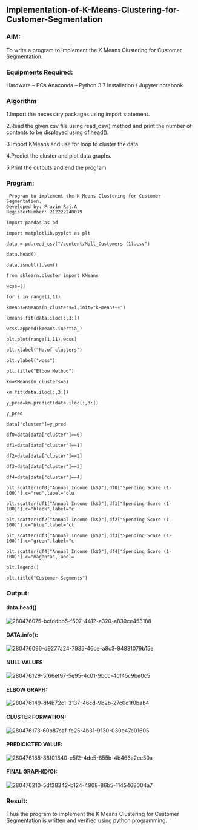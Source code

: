 ## Implementation-of-K-Means-Clustering-for-Customer-Segmentation
### AIM:
To write a program to implement the K Means Clustering for Customer Segmentation.

### Equipments Required:
Hardware – PCs
Anaconda – Python 3.7 Installation / Jupyter notebook
### Algorithm
1.Import the necessary packages using import statement.

2.Read the given csv file using read_csv() method and print the number of contents to be displayed using df.head().

3.Import KMeans and use for loop to cluster the data.

4.Predict the cluster and plot data graphs.

5.Print the outputs and end the program

### Program:
```
 Program to implement the K Means Clustering for Customer Segmentation.
Developed by: Pravin Raj.A
RegisterNumber: 212222240079

import pandas as pd

import matplotlib.pyplot as plt

data = pd.read_csv("/content/Mall_Customers (1).csv")

data.head()

data.isnull().sum()

from sklearn.cluster import KMeans

wcss=[]

for i in range(1,11):

kmeans=KMeans(n_clusters=i,init="k-means++")

kmeans.fit(data.iloc[:,3:])

wcss.append(kmeans.inertia_)

plt.plot(range(1,11),wcss)

plt.xlabel("No.of clusters")

plt.ylabel("wcss")

plt.title("Elbow Method")

km=KMeans(n_clusters=5)

km.fit(data.iloc[:,3:])

y_pred=km.predict(data.iloc[:,3:])

y_pred

data["cluster"]=y_pred

df0=data[data["cluster"]==0]

df1=data[data["cluster"]==1]

df2=data[data["cluster"]==2]

df3=data[data["cluster"]==3]

df4=data[data["cluster"]==4]

plt.scatter(df0["Annual Income (k$)"],df0["Spending Score (1-100)"],c="red",label="clu

plt.scatter(df1["Annual Income (k$)"],df1["Spending Score (1-100)"],c="black",label="c

plt.scatter(df2["Annual Income (k$)"],df2["Spending Score (1-100)"],c="blue",label="cl

plt.scatter(df3["Annual Income (k$)"],df3["Spending Score (1-100)"],c="green",label="c

plt.scatter(df4["Annual Income (k$)"],df4["Spending Score (1-100)"],c="magenta",label=

plt.legend()

plt.title("Customer Segments")

```

### Output:
#### data.head()

![280476075-bcfddbb5-f507-4412-a320-a839ce453188](https://github.com/Apravinraj/Implementation-of-K-Means-Clustering-for-Customer-Segmentation/assets/118707879/be435422-e9b5-450f-87b4-243359cc58eb)


#### DATA.info():

![280476096-d9277a24-7985-46ce-a8c3-94831079b15e](https://github.com/Apravinraj/Implementation-of-K-Means-Clustering-for-Customer-Segmentation/assets/118707879/349ab482-914d-41d0-b155-95835031f42f)

#### NULL VALUES

![280476129-5f66ef97-5e95-4c01-9bdc-4df45c9be0c5](https://github.com/Apravinraj/Implementation-of-K-Means-Clustering-for-Customer-Segmentation/assets/118707879/f0b36b28-e210-4857-bccf-5958db630192)


#### ELBOW GRAPH:

![280476149-df4b72c1-3137-46cd-9b2b-27c0d1f0bab4](https://github.com/Apravinraj/Implementation-of-K-Means-Clustering-for-Customer-Segmentation/assets/118707879/481ba8ed-9da6-47a0-922e-d2f31c3f7685)


#### CLUSTER FORMATION:

![280476173-60b87caf-fc25-4b31-9130-030e47e01605](https://github.com/Apravinraj/Implementation-of-K-Means-Clustering-for-Customer-Segmentation/assets/118707879/710d6bfb-8ed9-43fc-948a-fc6ceab37ee8)


#### PREDICICTED VALUE:

![280476188-88f01840-e5f2-4de5-855b-4b466a2ee50a](https://github.com/Apravinraj/Implementation-of-K-Means-Clustering-for-Customer-Segmentation/assets/118707879/d254d28a-14dd-4d3c-a0d0-69f9de8cbc40)


#### FINAL GRAPH(D/O):

![280476210-5df38342-b124-4908-86b5-1145468004a7](https://github.com/Apravinraj/Implementation-of-K-Means-Clustering-for-Customer-Segmentation/assets/118707879/b682263f-c6e1-47df-99c3-dfd60a72af8a)


### Result:
Thus the program to implement the K Means Clustering for Customer Segmentation is written and verified using python programming.
